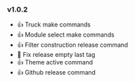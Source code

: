 ### v1.0.2 
* :+1: Truck make commands
* :+1: Module select make commands
* :+1: Filter construction release command
* :bug: Fix release empty last tag
* :+1: Theme active command
* :+1: Github release command

